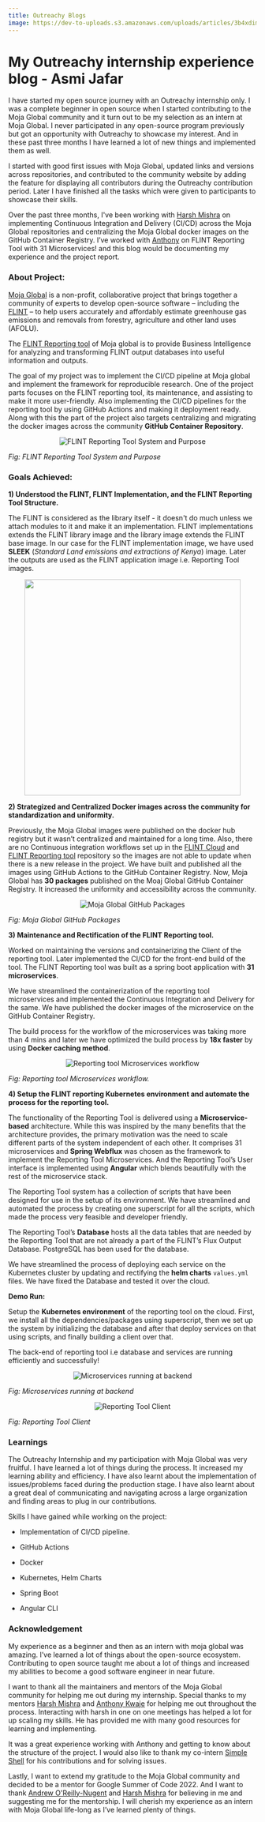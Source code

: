 ```yaml
---
title: Outreachy Blogs
image: https://dev-to-uploads.s3.amazonaws.com/uploads/articles/3b4xdim2k09gg085gwse.png
---
```


# My Outreachy internship experience blog - Asmi Jafar 

I have started my open source journey with an Outreachy internship only. I was a complete beginner in open source when I started contributing to the Moja Global community and it turn out to be my selection as an intern at Moja Global. I never participated in any open-source program previously but got an opportunity with Outreachy to showcase my interest. And in these past three months I have learned a lot of new things and implemented them as well.

I started with good first issues with Moja Global, updated links and versions across repositories, and contributed to the community website by adding the feature for displaying all contributors during the Outreachy contribution period. Later I have finished all the tasks which were given to participants to showcase their skills. 

Over the past three months, I've been working with [Harsh Mishra](https://github.com/HarshCasper) on implementing Continuous Integration and Delivery (CI/CD) across the Moja Global repositories and centralizing the Moja Global docker images on the GitHub Container Registry. I’ve worked with [Anthony](https://github.com/Tonnix) on FLINT Reporting Tool with 31 Microservices! and this blog would be documenting my experience and the project report.

<h3>About Project:</h3>

[Moja Global](https://github.com/moja-global) is a non-profit, collaborative project that brings together a community of experts to develop open-source software – including the [FLINT](https://github.com/moja-global/FLINT) – to help users accurately and affordably estimate greenhouse gas emissions and removals from forestry, agriculture and other land uses (AFOLU).

The [FLINT Reporting tool](https://github.com/moja-global/FLINT.Reporting) of Moja global is to provide Business Intelligence for analyzing and transforming FLINT output databases into useful information and outputs.

The goal of my project was to implement the CI/CD pipeline at Moja global and implement the framework for reproducible research. One of the project parts focuses on the FLINT reporting tool, its maintenance, and assisting to make it more user-friendly.  Also implementing the CI/CD pipelines for the reporting tool by using GitHub Actions and making it deployment ready. Along with this the part of the project also targets centralizing and migrating the docker images across the community **GitHub Container Repository**.

<p align="center">
  <img src="https://dev-to-uploads.s3.amazonaws.com/uploads/articles/acqrdrxb4wk7oek2p6da.png"  alt="FLINT Reporting Tool System and Purpose"></img>
  <figcaption><em>Fig: FLINT Reporting Tool System and Purpose</em></figcaption>
</p>


<h3>Goals Achieved:</h3>

**1) Understood the FLINT, FLINT Implementation, and the FLINT Reporting Tool Structure.**

The FLINT is considered as the library itself - it doesn't do much unless we attach modules to it and make it an implementation. FLINT implementations extends the FLINT library image and the library image extends the FLINT base image. In our case for the FLINT implementation image, we have used **SLEEK** (_Standard Land emissions and extractions of Kenya_) image. Later the outputs are used as the FLINT application image i.e. Reporting Tool images.

<p align="center">
  <img src="https://dev-to-uploads.s3.amazonaws.com/uploads/articles/dvwru1debotkgl6u23ef.jpg" height="438" width="438"></img>
</p>


**2) Strategized and Centralized Docker images across the community for standardization and uniformity.**
 
Previously, the Moja Global images were published on the docker hub registry but it wasn’t centralized and maintained for a long time. Also, there are no Continuous integration workflows set up in the [FLINT Cloud](https://github.com/moja-global/FLINT.Cloud) and [FLINT Reporting tool](https://github.com/moja-global/FLINT.Reporting) repository so the images are not able to update when there is a new release in the project. We have built and published all the images using GitHub Actions to the GitHub Container Registry. Now, Moja Global has **30 packages** published on the Moaj Global GitHub Container Registry. It increased the uniformity and accessibility across the community. 

<p align="center">
  <img src="https://dev-to-uploads.s3.amazonaws.com/uploads/articles/c0aarfnhpyfw6dhywtys.png"  alt="Moja Global GitHub Packages"></img>
  <figcaption><em>Fig: Moja Global GitHub Packages</em></figcaption>
</p>


**3) Maintenance and Rectification of the FLINT Reporting tool.**

Worked on maintaining the versions and containerizing the Client of the reporting tool. Later implemented the CI/CD for the front-end build of the tool. The FLINT Reporting tool was built as a spring boot application with **31 microservices**. 

We have streamlined the containerization of the reporting tool microservices and implemented the Continuous Integration and Delivery for the same. We have published the docker images of the microservice on the GitHub Container Registry.
 
The build process for the workflow of the microservices was taking more than 4 mins and later we have optimized the build process by **18x faster** by using **Docker caching method**. 

<p align="center">
  <img src="https://dev-to-uploads.s3.amazonaws.com/uploads/articles/8dwtfeyxeneo3tuedy36.png" alt="Reporting tool Microservices workflow"></img>
    <figcaption><em>Fig: Reporting tool Microservices workflow.</em></figcaption>
</p>

**4) Setup the FLINT reporting Kubernetes environment and automate the process for the reporting tool.**

The functionality of the Reporting Tool is delivered using a **Microservice-based** architecture. While this was inspired by the many benefits that the architecture provides, the primary motivation was the need to scale different parts of the system independent of each other. 
It comprises 31 microservices and **Spring Webflux** was chosen as the framework to implement the Reporting Tool Microservices. And the Reporting Tool’s User interface is implemented using **Angular** which blends beautifully with the rest of the microservice stack. 

The Reporting Tool system has a collection of scripts that have been designed for use in the setup of its environment. We have streamlined and automated the process by creating one superscript for all the scripts, which made the process very feasible and developer friendly. 

The Reporting Tool’s **Database** hosts all the data tables that are needed by the Reporting Tool that are not already a part of the FLINT’s Flux Output Database. PostgreSQL has been used for the database. 

We have streamlined the process of deploying each service on the Kubernetes cluster by updating and rectifying the **helm charts** `values.yml` files. We have fixed the Database and tested it over the cloud.

**Demo Run:**

Setup the **Kubernetes environment** of the reporting tool on the cloud. First, we install all the dependencies/packages using superscript, then we set up the system by initializing the database and after that deploy services on that using scripts, and finally building a client over that. 

The back-end of reporting tool i.e database and services are running efficiently and successfully!

<p align="center">
  <img src="https://dev-to-uploads.s3.amazonaws.com/uploads/articles/7qlzfjvtkfw8eltqnara.png" alt="Microservices running at backend"></img>
  <figcaption><em>Fig: Microservices running at backend</em></figcaption>
</p>

<p align="center">
  <img src="https://dev-to-uploads.s3.amazonaws.com/uploads/articles/fgugh9v9m2mmg4rawshb.png" alt="Reporting Tool Client"></img>
  <figcaption><em>Fig: Reporting Tool Client</em></figcaption>
</p>


<h3>Learnings</h3>
 
The Outreachy Internship and my participation with Moja Global was very fruitful. I have learned a lot of things during the process. It increased my learning ability and efficiency. I have also learnt about the implementation of issues/problems faced during the production stage. I have also learnt about a great deal of communicating and navigating across a large organization and finding areas to plug in our contributions.

Skills I have gained while working on the project:

- Implementation of CI/CD pipeline.

- GitHub Actions

- Docker 

- Kubernetes, Helm Charts

- Spring Boot

- Angular CLI

<h3>Acknowledgement</h3>

My experience as a beginner and then as an intern with moja global was amazing. I’ve learned a lot of things about the open-source ecosystem. Contributing to open source taught me about a lot of things and increased my abilities to become a good software engineer in near future.

I want to thank all the maintainers and mentors of the Moja Global community for helping me out during my internship. Special thanks to my mentors [Harsh Mishra](https://github.com/HarshCasper) and [Anthony Kwaje](https://github.com/Tonnix) for helping me out throughout the process. Interacting with harsh in one on one meetings has helped a lot for up scaling my skills.  He has provided me with many good resources for learning and implementing. 

It was a great experience working with Anthony and getting to know about the structure of the project. I would also like to thank my co-intern [Simple Shell](https://github.com/Simpleshell3) for his contributions and for solving issues. 

Lastly, I want to extend my gratitude to the Moja Global community and decided to be a mentor for Google Summer of Code 2022. And I want to thank [Andrew O'Reilly-Nugent](https://github.com/aornugent) and [Harsh Mishra](https://github.com/HarshCasper) for believing in me and suggesting me for the mentorship. I will cherish my experience as an intern with Moja Global life-long as I’ve learned plenty of things. 

